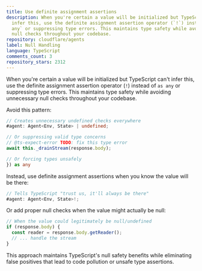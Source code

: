 ```yaml
---
title: Use definite assignment assertions
description: When you're certain a value will be initialized but TypeScript can't
  infer this, use the definite assignment assertion operator (`!`) instead of `as
  any` or suppressing type errors. This maintains type safety while avoiding unnecessary
  null checks throughout your codebase.
repository: cloudflare/agents
label: Null Handling
language: TypeScript
comments_count: 3
repository_stars: 2312
---
```


When you're certain a value will be initialized but TypeScript can't infer this, use the definite assignment assertion operator (`!`) instead of `as any` or suppressing type errors. This maintains type safety while avoiding unnecessary null checks throughout your codebase.

Avoid this pattern:
```typescript
// Creates unnecessary undefined checks everywhere
#agent: Agent<Env, State> | undefined;

// Or suppressing valid type concerns
// @ts-expect-error TODO: fix this type error
await this._drainStream(response.body);

// Or forcing types unsafely  
}) as any
```

Instead, use definite assignment assertions when you know the value will be there:
```typescript
// Tells TypeScript "trust us, it'll always be there"
#agent: Agent<Env, State>!;
```

Or add proper null checks when the value might actually be null:
```typescript
// When the value could legitimately be null/undefined
if (response.body) {
  const reader = response.body.getReader();
  // ... handle the stream
}
```

This approach maintains TypeScript's null safety benefits while eliminating false positives that lead to code pollution or unsafe type assertions.